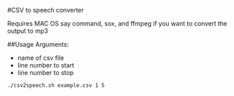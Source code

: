 #CSV to speech converter

Requires MAC OS say command, sox, and ffmpeg if you want to convert the output to mp3

##Usage
Arguments:
- name of csv file
- line number to start
- line number to stop

`./csv2speech.sh example.csv 1 5`
